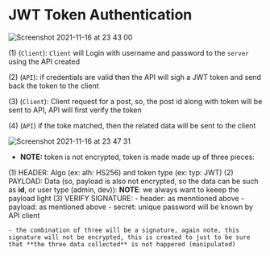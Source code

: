 # JWT Token Authentication

![Screenshot 2021-11-16 at 23 43 00](https://user-images.githubusercontent.com/11652564/142041963-cd1b5578-4aeb-44c6-9ae2-230975cccdce.png)

(1) (`Client`): `Client` will Login with username and password to the `server` using the API created

(2) (`API`): if credentials are valid then the API will sigh a JWT token and send back the token to the client

(3) (`Client`): Client request for a post, so, the post id along with token will be sent to API, API will first verify the token

(4) (`API`) if the toke matched, then the related data will be sent to the client

![Screenshot 2021-11-16 at 23 47 31](https://user-images.githubusercontent.com/11652564/142042596-9fc68b08-41bc-4899-8690-3f2739a013a7.png)

- **NOTE:** token is not encrypted,  token is made made up of three pieces:

(1) HEADER: Algo (ex: alh: HS256) and token type (ex: typ: JWT)
(2) PAYLOAD: Data (so, payload is also not encrypted, so the data can be such as **id**, or user type (admin, dev)): **NOTE**: we always want to keeep the payload light
(3) VERIFY SIGNATURE:
    - header: as menntioned above
    - payload: as mentioned above
    - secret: unique password will be known by API client
    
    - the combination of three will be a signature, again note, this signature will not be encrypted, this is created to just to be sure that **the three data collected** is not happered (manipulated)
